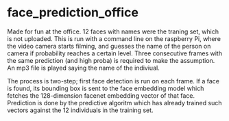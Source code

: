 # face_prediction_office

Made for fun at the office. 12 faces with names were the traning set, which is not uploaded.
This is run with a command line on the raspberry Pi, where the video camera starts filming, and guesses the name of the person on camera if probability reaches a certain level.
Three consecutive frames with the same prediction (and high proba) is required to make the assumption. An mp3 file is played saying the name of the indiviual.  

The process is two-step; first face detection is run on each frame. If a face is found, its bounding box is sent to the face embedding model which fetches the 128-dimension facenet embedding vector of that face. Prediction is done by the predictive algoritm which has already trained such vectors against the 12 individuals in the training set.
